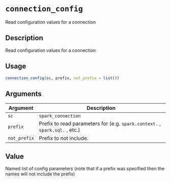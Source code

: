 # `connection_config`

Read configuration values for a connection


## Description

Read configuration values for a connection


## Usage

```r
connection_config(sc, prefix, not_prefix = list())
```


## Arguments

Argument      |Description
------------- |----------------
`sc`     |     `spark_connection`
`prefix`     |     Prefix to read parameters for (e.g. `spark.context.` , `spark.sql.` , etc.)
`not_prefix`     |     Prefix to not include.


## Value

Named list of config parameters (note that if a prefix was
 specified then the names will not include the prefix)


